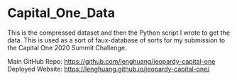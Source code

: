 # Capital_One_Data

This is the compressed dataset and then the Python script I wrote to get the data. This is used as a sort of faux-database of sorts for my submission to the Capital One 2020 Summit Challenge. 

Main GitHub Repo: https://github.com/lenghuang/jeopardy-capital-one
Deployed Website: https://lenghuang.github.io/jeopardy-capital-one/
